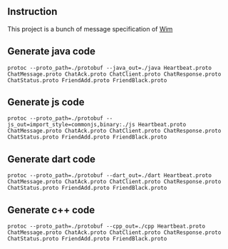 ## Instruction

This project is a bunch of message specification of [Wim](https://github.com/esotericman/wim)

## Generate java code

```shell
protoc --proto_path=./protobuf --java_out=./java Heartbeat.proto ChatMessage.proto ChatAck.proto ChatClient.proto ChatResponse.proto ChatStatus.proto FriendAdd.proto FriendBlack.proto
```

## Generate js code

```shell
protoc --proto_path=./protobuf --js_out=import_style=commonjs,binary:./js Heartbeat.proto ChatMessage.proto ChatAck.proto ChatClient.proto ChatResponse.proto ChatStatus.proto FriendAdd.proto FriendBlack.proto
```

## Generate dart code

```shell
protoc --proto_path=./protobuf --dart_out=./dart Heartbeat.proto ChatMessage.proto ChatAck.proto ChatClient.proto ChatResponse.proto ChatStatus.proto FriendAdd.proto FriendBlack.proto
```

## Generate c++ code

```shell
protoc --proto_path=./protobuf --cpp_out=./cpp Heartbeat.proto ChatMessage.proto ChatAck.proto ChatClient.proto ChatResponse.proto ChatStatus.proto FriendAdd.proto FriendBlack.proto
```
